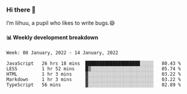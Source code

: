 ### Hi there 👋
I’m liihuu, a pupil who likes to write bugs.😄


#### 📊 Weekly development breakdown
<!--START_SECTION:waka-->
```text
Week: 08 January, 2022 - 14 January, 2022

JavaScript   26 hrs 18 mins  ████████████████████░░░░░   80.43 % 
LESS         1 hr 52 mins    █▒░░░░░░░░░░░░░░░░░░░░░░░   05.74 % 
HTML         1 hr 3 mins     ▓░░░░░░░░░░░░░░░░░░░░░░░░   03.22 % 
Markdown     1 hr 3 mins     ▓░░░░░░░░░░░░░░░░░░░░░░░░   03.22 % 
TypeScript   56 mins         ▓░░░░░░░░░░░░░░░░░░░░░░░░   02.89 % 
```
<!--END_SECTION:waka-->

<!--
**liihuu/liihuu** is a ✨ _special_ ✨ repository because its `README.md` (this file) appears on your GitHub profile.

Here are some ideas to get you started:

- 🔭 I’m currently working on ...
- 🌱 I’m currently learning ...
- 👯 I’m looking to collaborate on ...
- 🤔 I’m looking for help with ...
- 💬 Ask me about ...
- 📫 How to reach me: ...
- 😄 Pronouns: ...
- ⚡ Fun fact: ...
-->
